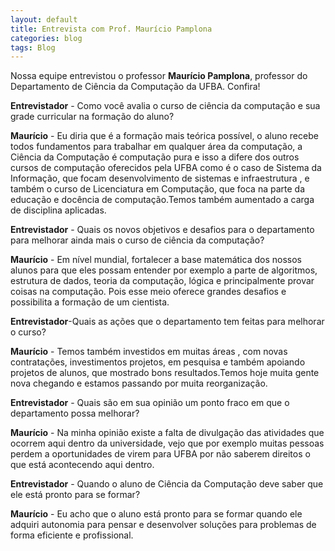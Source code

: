 ```yaml
---
layout: default
title: Entrevista com Prof. Maurício Pamplona
categories: blog
tags: Blog
---
```


Nossa equipe entrevistou o professor **Maurício Pamplona**, professor do Departamento de Ciência da Computação da UFBA. Confira!

**Entrevistador** - Como você avalia o curso de ciência da computação e sua grade curricular na formação do aluno?

**Maurício** - Eu diria que é a formação mais teórica possível, o aluno recebe todos fundamentos para trabalhar em qualquer área da computação, a Ciência da Computação é computação pura e isso a difere dos outros cursos de computação oferecidos pela UFBA como é o caso de  Sistema da Informação, que focam desenvolvimento de sistemas e  infraestrutura , e também o curso de Licenciatura em Computação, que foca na parte da educação e docência de computação.Temos também aumentado a carga de disciplina aplicadas. 
 
**Entrevistador** - Quais os novos objetivos e desafios para o departamento para melhorar ainda mais o curso de ciência da  computação?

**Maurício** - Em nível mundial, fortalecer a base matemática dos nossos alunos para que eles possam entender por exemplo a parte de algoritmos, estrutura de dados, teoria da computação, lógica e principalmente provar coisas na computação. Pois esse meio oferece grandes desafios e possibilita a formação de um cientista.

**Entrevistador**-Quais as ações que o departamento tem feitas para melhorar o curso?

**Maurício** - Temos  também investidos em muitas áreas , com novas contratações,  investimentos projetos, em pesquisa e também apoiando projetos de alunos, que mostrado bons resultados.Temos hoje muita gente nova chegando e estamos passando por muita reorganização.

**Entrevistador** - Quais são em sua opinião um ponto fraco em que o departamento possa melhorar?

**Maurício** - Na minha opinião existe a falta de divulgação das atividades que ocorrem aqui dentro da universidade, vejo que por exemplo muitas pessoas perdem a oportunidades de virem para UFBA por não saberem direitos o que está acontecendo aqui dentro.

**Entrevistador** - Quando o aluno de Ciência da Computação deve saber que ele está pronto para se formar?

**Maurício** - Eu acho que o aluno está pronto para se formar quando ele adquiri autonomia para pensar e desenvolver soluções para problemas de forma eficiente e profissional.
